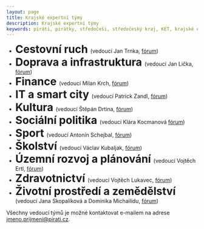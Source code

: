 ```yaml
---
layout: page
title: Krajské expertní týmy
description: Krajské expertní týmy
keywords: piráti, pirátky, středočeši, středočeský kraj, KET, krajské expertní týmy
---
```


* <span style="font-size:200%;font-weight:bold;">Cestovní ruch </span> (vedoucí Jan Trnka, [fórum](https://forum.pirati.cz/viewforum.php?f=1276))
* <span style="font-size:200%;font-weight:bold;">Doprava a infrastruktura </span> (vedoucí Jan Lička, [fórum](https://forum.pirati.cz/viewforum.php?f=1277))
* <span style="font-size:200%;font-weight:bold;">Finance </span> (vedoucí Milan Krch, [fórum](https://forum.pirati.cz/viewforum.php?f=1278))
* <span style="font-size:200%;font-weight:bold;">IT a smart city </span> (vedoucí Patrick Zandl, [fórum](https://forum.pirati.cz/viewforum.php?f=1279))
* <span style="font-size:200%;font-weight:bold;">Kultura </span> (vedoucí Štěpán Drtina, [fórum](https://forum.pirati.cz/viewforum.php?f=1281))
* <span style="font-size:200%;font-weight:bold;">Sociální politika </span> (vedoucí Klára Kocmanová [fórum](https://forum.pirati.cz/viewforum.php?f=1283))
* <span style="font-size:200%;font-weight:bold;">Sport </span> (vedoucí Antonín Schejbal, [fórum](https://forum.pirati.cz/viewforum.php?f=1284))
* <span style="font-size:200%;font-weight:bold;">Školství </span> (vedoucí Václav Kubaljak, [fórum](https://forum.pirati.cz/viewforum.php?f=1285))
* <span style="font-size:200%;font-weight:bold;">Územní rozvoj a plánování </span> (vedoucí Vojtěch Ertl, [fórum](https://forum.pirati.cz/viewforum.php?f=1286))
* <span style="font-size:200%;font-weight:bold;">Zdravotnictví </span> (vedoucí Vojtěch Lukavec, [fórum](https://forum.pirati.cz/viewforum.php?f=1287))
* <span style="font-size:200%;font-weight:bold;">Životní prostředí a zemědělství </span> (vedoucí Jana Skopalíková a Dominika Michailidu, [fórum](https://forum.pirati.cz/viewforum.php?f=1288))

Všechny vedoucí týmů je možné kontaktovat e-mailem na adrese jmeno.prijmeni@pirati.cz.
